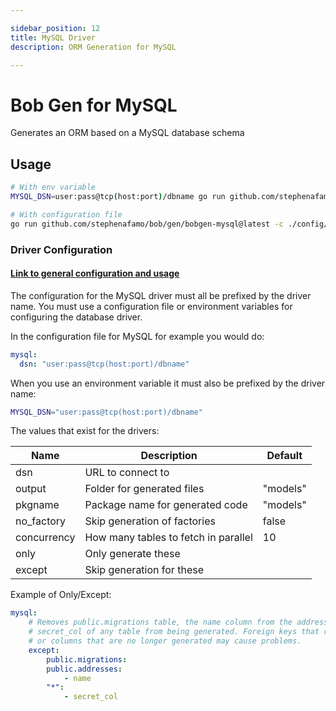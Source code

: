 ```yaml
---

sidebar_position: 12
title: MySQL Driver
description: ORM Generation for MySQL

---
```


# Bob Gen for MySQL

Generates an ORM based on a MySQL database schema

## Usage

```sh
# With env variable
MYSQL_DSN=user:pass@tcp(host:port)/dbname go run github.com/stephenafamo/bob/gen/bobgen-mysql@latest

# With configuration file
go run github.com/stephenafamo/bob/gen/bobgen-mysql@latest -c ./config/bobgen.yaml
```

### Driver Configuration

#### [Link to general configuration and usage](./configuration)

The configuration for the MySQL driver must all be prefixed by the driver name. You must use a configuration file or environment variables for configuring the database driver.

In the configuration file for MySQL for example you would do:

```yaml
mysql:
  dsn: "user:pass@tcp(host:port)/dbname"
```

When you use an environment variable it must also be prefixed by the driver name:

```sh
MYSQL_DSN="user:pass@tcp(host:port)/dbname"
```

The values that exist for the drivers:

| Name        | Description                          | Default  |
|-------------|--------------------------------------|----------|
| dsn         | URL to connect to                    |          |
| output      | Folder for generated files           | "models" |
| pkgname     | Package name for generated code      | "models" |
| no_factory  | Skip generation of factories         | false    |
| concurrency | How many tables to fetch in parallel | 10       |
| only        | Only generate these                  |          |
| except      | Skip generation for these            |          |

Example of Only/Except:

```yaml
mysql:
    # Removes public.migrations table, the name column from the addresses table, and
    # secret_col of any table from being generated. Foreign keys that reference tables
    # or columns that are no longer generated may cause problems.
    except:
        public.migrations:
        public.addresses:
            - name
        "*":
            - secret_col
```
